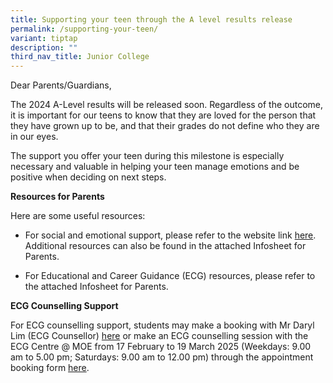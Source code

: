 ```yaml
---
title: Supporting your teen through the A level results release
permalink: /supporting-your-teen/
variant: tiptap
description: ""
third_nav_title: Junior College
---
```

<p>Dear Parents/Guardians,</p>
<p>The 2024 A-Level results will be released soon. Regardless of the outcome,
it is important for our teens to know that they are loved for the person
that they have grown up to be, and that their grades do not define who
they are in our eyes.</p>
<p>The support you offer your teen during this milestone is especially necessary
and valuable in helping your teen manage emotions and be positive when
deciding on next steps.</p>
<p><strong>Resources for Parents</strong>
</p>
<p>Here are some useful resources:</p>
<ul data-tight="true" class="tight">
<li>
<p>For social and emotional support, please refer to the website link <a href="https://go.gov.sg/selresforparents" rel="noopener nofollow" target="_blank">here</a>.
Additional resources can also be found in the attached Infosheet for Parents.</p>
</li>
<li>
<p>For Educational and Career Guidance (ECG) resources, please refer to the
attached Infosheet for Parents.</p>
</li>
</ul>
<p><strong>ECG Counselling Support</strong>
</p>
<p>For ECG counselling support, students may make a booking with Mr Daryl
Lim (ECG Counsellor) <a href="https://cal.gov.sg/9zgk9xx0kprksz9c6dj0hlo2" rel="noopener nofollow" target="_blank">here</a> or
make an ECG counselling session with the ECG Centre @ MOE from 17 February
to 19 March 2025 (Weekdays: 9.00 am to 5.00 pm; Saturdays: 9.00 am to 12.00
pm) through the appointment booking form <a href="https://go.gov.sg/moe-ecg-centre" rel="noopener nofollow" target="_blank">here</a>.</p>